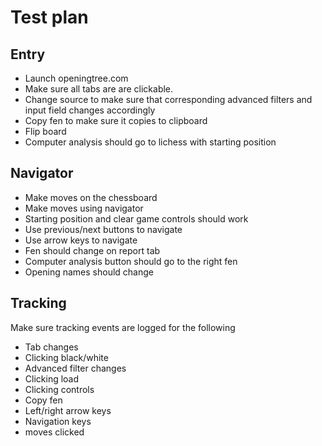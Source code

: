 # Test plan

## Entry
 * Launch openingtree.com
 * Make sure all tabs are are clickable. 
 * Change source to make sure that corresponding advanced filters and input field changes accordingly
 * Copy fen to make sure it copies to clipboard
 * Flip board
 * Computer analysis should go to lichess with starting position

## Navigator
 * Make moves on the chessboard
 * Make moves using navigator
 * Starting position and clear game controls should work
 * Use previous/next buttons to navigate
 * Use arrow keys to navigate
 * Fen should change on report tab
 * Computer analysis button should go to the right fen
 * Opening names should change
 
## Tracking
Make sure tracking events are logged for the following
 * Tab changes
 * Clicking black/white
 * Advanced filter changes
 * Clicking load
 * Clicking controls
 * Copy fen
 * Left/right arrow keys
 * Navigation keys
 * moves clicked
 
